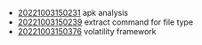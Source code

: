 - [20221003150231](/zet/20221003150231/README.md) apk analysis
- [20221003150239](/zet/20221003150239/README.md) extract command for file type
- [20221003150376](/zet/20221003150376/README.md) volatility framework
